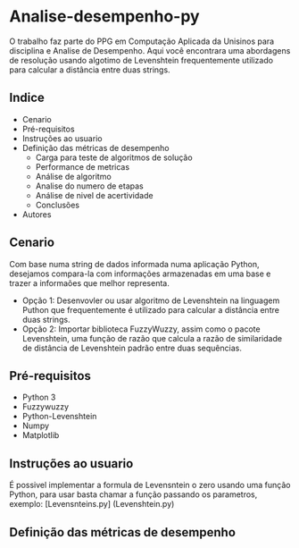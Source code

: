 # Analise-desempenho-py
O trabalho faz parte do PPG em Computação Aplicada da Unisinos para disciplina e Analise de Desempenho. 
Aqui você encontrara uma abordagens de resolução usando algotimo de Levenshtein frequentemente utilizado para calcular a distância entre duas strings.

## Indice
- Cenario
- Pré-requisitos
- Instruções ao usuario
- Definição das métricas de desempenho
  - Carga para teste de algoritmos de solução
  - Performance de metricas
  - Análise de algoritmo
   - Analise do numero de etapas
   - Análise de nivel de acertividade
   - Conclusões
- Autores

## Cenario
Com base numa string de dados informada numa aplicação Python, desejamos compara-la com informações armazenadas em uma base e trazer a informaões que melhor representa.
  - Opção 1: Desenvovler ou usar algoritmo de Levenshtein na linguagem Puthon que frequentemente é utilizado para calcular a distância entre duas strings.
  - Opção 2: Importar biblioteca FuzzyWuzzy, assim como o pacote Levenshtein, uma função de razão que calcula a razão de similaridade de distância de Levenshtein padrão entre duas sequências.

## Pré-requisitos
   - Python 3
   - Fuzzywuzzy
   - Python-Levenshtein
   - Numpy
   - Matplotlib

## Instruções ao usuario
É possivel implementar a formula de Levensntein o zero usando uma função Python, para usar basta chamar a função passando os parametros, exemplo: [Levensnteins.py] (Levenshtein.py)

  
  ## Definição das métricas de desempenho
  
